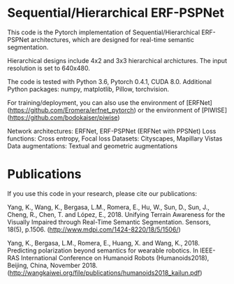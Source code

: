 # Sequential/Hierarchical ERF-PSPNet

This code is the Pytorch implementation of Sequential/Hierarchical ERF-PSPNet architectures, which are designed for real-time semantic segmentation.

Hierarchical designs include 4x2 and 3x3 hierarchical archictures.
The input resolution is set to 640x480.

The code is tested with Python 3.6, Pytorch 0.4.1, CUDA 8.0.
Additional Python packages: numpy, matplotlib, Pillow, torchvision.

For training/deployment, you can also use the environment of [ERFNet] (https://github.com/Eromera/erfnet_pytorch)
                                 or the environment of [PIWISE] (https://github.com/bodokaiser/piwise)

Network architectures: ERFNet, ERF-PSPNet (ERFNet with PPSNet)
Loss functions: Cross entropy, Focal loss
Datasets: Cityscapes, Mapillary Vistas
Data augmentations: Textual and geometric augmentations

# Publications
If you use this code in your research, please cite our publications:

Yang, K., Wang, K., Bergasa, L.M., Romera, E., Hu, W., Sun, D., Sun, J., Cheng, R., Chen, T. and López, E., 2018. Unifying Terrain Awareness for the Visually Impaired through Real-Time Semantic Segmentation. Sensors, 18(5), p.1506. (http://www.mdpi.com/1424-8220/18/5/1506/)

Yang, K., Bergasa, L.M., Romera, E., Huang, X. and Wang, K., 2018. Predicting polarization beyond semantics for wearable robotics. In IEEE-RAS International Conference on Humanoid Robots (Humanoids2018), Beijing, China, November 2018. (http://wangkaiwei.org/file/publications/humanoids2018_kailun.pdf)
